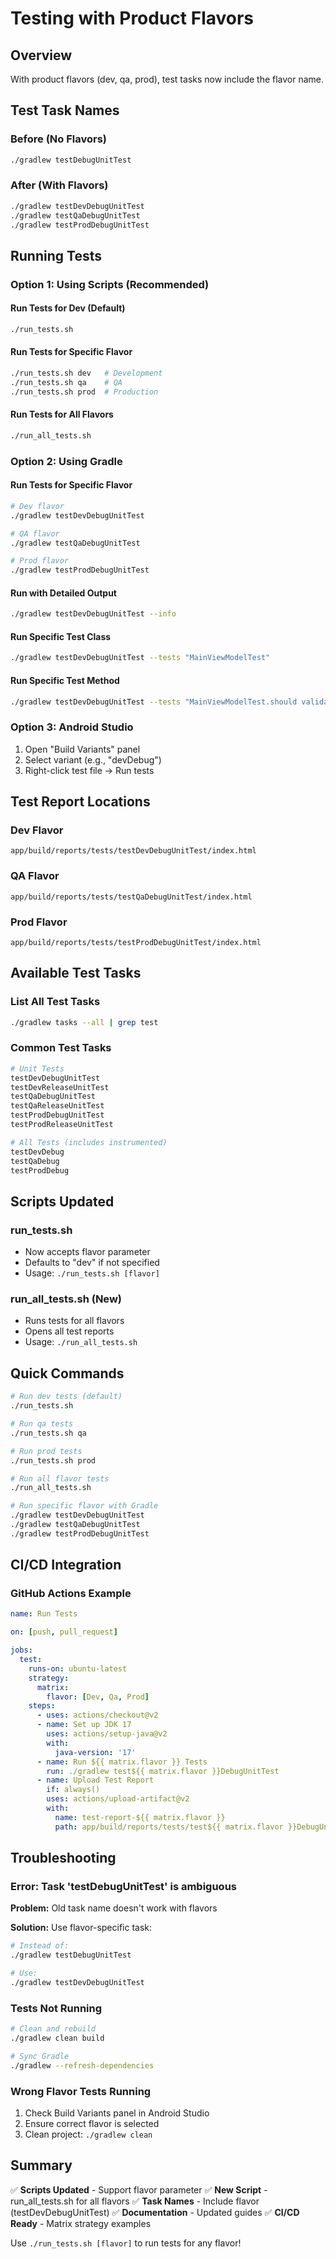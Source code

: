 # Testing with Product Flavors

## Overview
With product flavors (dev, qa, prod), test tasks now include the flavor name.

## Test Task Names

### Before (No Flavors)
```bash
./gradlew testDebugUnitTest
```

### After (With Flavors)
```bash
./gradlew testDevDebugUnitTest
./gradlew testQaDebugUnitTest
./gradlew testProdDebugUnitTest
```

## Running Tests

### Option 1: Using Scripts (Recommended)

#### Run Tests for Dev (Default)
```bash
./run_tests.sh
```

#### Run Tests for Specific Flavor
```bash
./run_tests.sh dev   # Development
./run_tests.sh qa    # QA
./run_tests.sh prod  # Production
```

#### Run Tests for All Flavors
```bash
./run_all_tests.sh
```

### Option 2: Using Gradle

#### Run Tests for Specific Flavor
```bash
# Dev flavor
./gradlew testDevDebugUnitTest

# QA flavor
./gradlew testQaDebugUnitTest

# Prod flavor
./gradlew testProdDebugUnitTest
```

#### Run with Detailed Output
```bash
./gradlew testDevDebugUnitTest --info
```

#### Run Specific Test Class
```bash
./gradlew testDevDebugUnitTest --tests "MainViewModelTest"
```

#### Run Specific Test Method
```bash
./gradlew testDevDebugUnitTest --tests "MainViewModelTest.should validate temperature within valid range"
```

### Option 3: Android Studio

1. Open "Build Variants" panel
2. Select variant (e.g., "devDebug")
3. Right-click test file → Run tests

## Test Report Locations

### Dev Flavor
```
app/build/reports/tests/testDevDebugUnitTest/index.html
```

### QA Flavor
```
app/build/reports/tests/testQaDebugUnitTest/index.html
```

### Prod Flavor
```
app/build/reports/tests/testProdDebugUnitTest/index.html
```

## Available Test Tasks

### List All Test Tasks
```bash
./gradlew tasks --all | grep test
```

### Common Test Tasks
```bash
# Unit Tests
testDevDebugUnitTest
testDevReleaseUnitTest
testQaDebugUnitTest
testQaReleaseUnitTest
testProdDebugUnitTest
testProdReleaseUnitTest

# All Tests (includes instrumented)
testDevDebug
testQaDebug
testProdDebug
```

## Scripts Updated

### run_tests.sh
- Now accepts flavor parameter
- Defaults to "dev" if not specified
- Usage: `./run_tests.sh [flavor]`

### run_all_tests.sh (New)
- Runs tests for all flavors
- Opens all test reports
- Usage: `./run_all_tests.sh`

## Quick Commands

```bash
# Run dev tests (default)
./run_tests.sh

# Run qa tests
./run_tests.sh qa

# Run prod tests
./run_tests.sh prod

# Run all flavor tests
./run_all_tests.sh

# Run specific flavor with Gradle
./gradlew testDevDebugUnitTest
./gradlew testQaDebugUnitTest
./gradlew testProdDebugUnitTest
```

## CI/CD Integration

### GitHub Actions Example
```yaml
name: Run Tests

on: [push, pull_request]

jobs:
  test:
    runs-on: ubuntu-latest
    strategy:
      matrix:
        flavor: [Dev, Qa, Prod]
    steps:
      - uses: actions/checkout@v2
      - name: Set up JDK 17
        uses: actions/setup-java@v2
        with:
          java-version: '17'
      - name: Run ${{ matrix.flavor }} Tests
        run: ./gradlew test${{ matrix.flavor }}DebugUnitTest
      - name: Upload Test Report
        if: always()
        uses: actions/upload-artifact@v2
        with:
          name: test-report-${{ matrix.flavor }}
          path: app/build/reports/tests/test${{ matrix.flavor }}DebugUnitTest/
```

## Troubleshooting

### Error: Task 'testDebugUnitTest' is ambiguous
**Problem:** Old task name doesn't work with flavors

**Solution:** Use flavor-specific task:
```bash
# Instead of:
./gradlew testDebugUnitTest

# Use:
./gradlew testDevDebugUnitTest
```

### Tests Not Running
```bash
# Clean and rebuild
./gradlew clean build

# Sync Gradle
./gradlew --refresh-dependencies
```

### Wrong Flavor Tests Running
1. Check Build Variants panel in Android Studio
2. Ensure correct flavor is selected
3. Clean project: `./gradlew clean`

## Summary

✅ **Scripts Updated** - Support flavor parameter
✅ **New Script** - run_all_tests.sh for all flavors
✅ **Task Names** - Include flavor (testDevDebugUnitTest)
✅ **Documentation** - Updated guides
✅ **CI/CD Ready** - Matrix strategy examples

Use `./run_tests.sh [flavor]` to run tests for any flavor!
